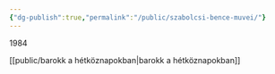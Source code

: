 ```yaml
---
{"dg-publish":true,"permalink":"/public/szabolcsi-bence-muvei/"}
---
```


1984

[[public/barokk a hétköznapokban\|barokk a hétköznapokban]]